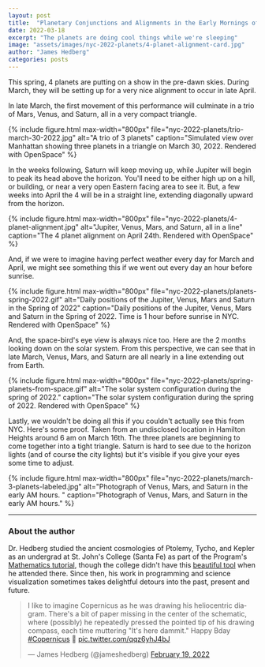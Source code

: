 ```yaml
---
layout: post
title:  "Planetary Conjunctions and Alignments in the Early Mornings of Spring 2022"
date: 2022-03-18
excerpt: "The planets are doing cool things while we're sleeping"
image: "assets/images/nyc-2022-planets/4-planet-alignment-card.jpg"
author: "James Hedberg"
categories: posts
---
```


This spring, 4 planets are putting on a show in the pre-dawn skies. During March, they will be setting up for a very nice alignment to occur in late April.

In late March, the first movement of this performance will culminate in a trio of Mars, Venus, and Saturn, all in a very compact triangle.

{%
include figure.html
max-width="800px"
file="nyc-2022-planets/trio-march-30-2022.jpg" alt="A trio of 3 planets"
caption="Simulated view over Manhattan showing three planets in a triangle on March 30, 2022. Rendered with OpenSpace"
%}

In the weeks following, Saturn will keep moving up, while Jupiter will begin to peak its head above the horizon. You'll need to be either high up on a hill, or building, or near a very open Eastern facing area to see it. But, a few weeks into April the 4 will be in a straight line, extending diagonally upward from the horizon.

{%
include figure.html
max-width="800px"
file="nyc-2022-planets/4-planet-alignment.jpg" alt="Jupiter, Venus, Mars, and Saturn, all in a line"
caption="The 4 planet alignment on April 24th. Rendered with OpenSpace"
%}

And, if we were to imagine having perfect weather every day for March and April, we might see something this if we went out every day an hour before sunrise.

{%
include figure.html
max-width="800px"
file="nyc-2022-planets/planets-spring-2022.gif" alt="Daily positions of the Jupiter, Venus, Mars and Saturn in the Spring of 2022"
caption="Daily positions of the Jupiter, Venus, Mars and Saturn in the Spring of 2022. Time is 1 hour before sunrise in NYC. Rendered with OpenSpace"
%}

And, the space-bird's eye view is always nice too. Here are the 2 months looking down on the solar system. From this perspective, we can see that in late March, Venus, Mars, and Saturn are all nearly in a line extending out from Earth.

{%
include figure.html
max-width="800px"
file="nyc-2022-planets/spring-planets-from-space.gif" alt="The solar system configuration during the spring of 2022."
caption="The solar system configuration during the spring of 2022. Rendered with OpenSpace"
%}


Lastly, we wouldn't be doing all this if you couldn't actually see this from NYC. Here's some proof. Taken from an undisclosed location in Hamilton Heights around 6 am on March 16th. The three planets are beginning to come together into a tight triangle. Saturn is hard to see due to the horizon lights (and of course the city lights) but it's visible if you give your eyes some time to adjust.  

{%
include figure.html
max-width="800px"
file="nyc-2022-planets/march-3-planets-labeled.jpg" alt="Photograph of Venus, Mars, and Saturn in the early AM hours. "
caption="Photograph of Venus, Mars, and Saturn in the early AM hours."
%}

---

### About the author

Dr. Hedberg studied the ancient cosmologies of Ptolemy, Tycho, and Kepler as an undergrad at St. John's College (Santa Fe) as part of the Program's [Mathematics tutorial](https://www.sjc.edu/academic-programs/undergraduate/classes/mathematics-tutorial), though the college didn't have this [beautiful tool](https://www.sjc.edu/news/armillary-sphere-unveiled-santa-fe-campus) when he attended there. Since then, his work in programming and science visualization sometimes takes delightful detours into the past, present and future.

<blockquote class="twitter-tweet"><p lang="en" dir="ltr">I like to imagine Copernicus as he was drawing his heliocentric diagram. There&#39;s a bit of paper missing in the center of the schematic, where (possibly) he repeatedly pressed the pointed tip of his drawing compass, each time muttering &quot;It&#39;s here dammit.&quot; Happy Bday <a href="https://twitter.com/hashtag/Copernicus?src=hash&amp;ref_src=twsrc%5Etfw">#Copernicus</a> 🎂 <a href="https://t.co/qqz6yhJ4bJ">pic.twitter.com/qqz6yhJ4bJ</a></p>&mdash; James Hedberg (@jameshedberg) <a href="https://twitter.com/jameshedberg/status/1495017435564580865?ref_src=twsrc%5Etfw">February 19, 2022</a></blockquote> <script async src="https://platform.twitter.com/widgets.js" charset="utf-8"></script>
